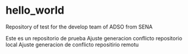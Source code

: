 # hello_world
Repository of test for the develop team of ADSO from SENA

Este es un repositorio de prueba
Ajuste generacion conflicto repositorio local 
Ajuste generacion de conflicto repositirio remotu
